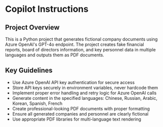 # Copilot Instructions

<!-- Use this file to provide workspace-specific custom instructions to Copilot. For more details, visit https://code.visualstudio.com/docs/copilot/copilot-customization#_use-a-githubcopilotinstructionsmd-file -->

## Project Overview
This is a Python project that generates fictional company documents using Azure OpenAI's GPT-4o endpoint. The project creates fake financial reports, board of directors information, and key personnel data in multiple languages and outputs them as PDF documents.

## Key Guidelines
- Use Azure OpenAI API key authentication for secure access
- Store API keys securely in environment variables, never hardcode them
- Implement proper error handling and retry logic for Azure OpenAI calls
- Generate content in the specified languages: Chinese, Russian, Arabic, Korean, Spanish, French
- Create professional-looking PDF documents with proper formatting
- Ensure all generated companies and personnel are clearly fictional
- Use appropriate PDF libraries for multi-language text rendering
